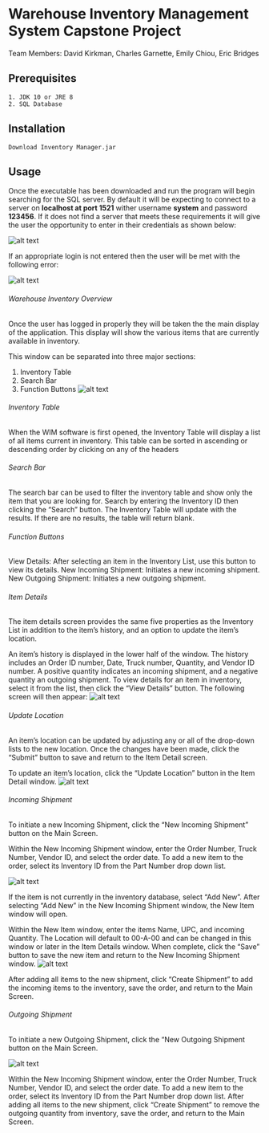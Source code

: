 # Warehouse Inventory Management System Capstone Project

Team Members:
David Kirkman, Charles Garnette, Emily Chiou, Eric Bridges

## Prerequisites
```
1. JDK 10 or JRE 8
2. SQL Database

```
## Installation
```
Download Inventory Manager.jar
```
## Usage

Once the executable has been downloaded and run the program will begin searching for the SQL server. 
By default it will be expecting to connect to a server on **localhost at port 1521** wither username **system** and password **123456**. 
If it does not find a server that meets these requirements it will give the user the opportunity to enter in their credentials as shown below:

![alt text](images//login.PNG)

If an appropriate login is not entered then the user will be met with the following error:

![alt text](images//could_not_connect.PNG)

###### Warehouse Inventory Overview
Once the user has logged in properly they will be taken the the main display of the application. This display will show the various items that are currently available in inventory.

This window can be separated into three major sections:
1.	Inventory Table
2.	Search Bar
3.	Function Buttons
![alt text](images//Main.PNG)

###### Inventory Table
When the WIM software is first opened, the Inventory Table will display a list of all items current in inventory. This table can be sorted in ascending or descending order by clicking on any of the headers

###### Search Bar
The search bar can be used to filter the inventory table and show only the item that you are looking for. Search by entering the Inventory ID then clicking the “Search” button. The Inventory Table will update with the results. If there are no results, the table will return blank.

###### Function Buttons
View Details: After selecting an item in the Inventory List, use this button to view its details.
	New Incoming Shipment: Initiates a new incoming shipment.
	New Outgoing Shipment: Initiates a new outgoing shipment.

###### Item Details
The item details screen provides the same five properties as the Inventory List in addition to the item’s history, and an option to update the item’s location.

An item’s history is displayed in the lower half of the window. The history includes an Order ID number, Date, Truck number, Quantity, and Vendor ID number. A positive quantity indicates an incoming shipment, and a negative quantity an outgoing shipment.
To view details for an item in inventory, select it from the list, then click the “View Details” button. The following screen will then appear:
![alt text](images//details.PNG)

###### Update Location
An item’s location can be updated by adjusting any or all of the drop-down lists to the new location. Once the changes have been made, click the “Submit” button to save and return to the Item Detail screen.

To update an item’s location, click the “Update Location” button in the Item Detail window.
![alt text](images//update_location.PNG)

###### Incoming Shipment
To initiate a new Incoming Shipment, click the “New Incoming Shipment” button on the Main Screen. 

Within the New Incoming Shipment window, enter the Order Number, Truck Number, Vendor ID, and select the order date. To add a new item to the order, select its Inventory ID from the Part Number drop down list. 

![alt text](images//New_Shipment.PNG)

If the item is not currently in the inventory database, select “Add New”. 
After selecting “Add New” in the New Incoming Shipment window, the New Item window will open. 

Within the New Item window, enter the items Name, UPC, and incoming Quantity. The Location will default to 00-A-00 and can be changed in this window or later in the Item Details window. When complete, click the “Save” button to save the new item and return to the New Incoming Shipment window. 
![alt text](images//new_item.PNG)

After adding all items to the new shipment, click “Create Shipment” to add the incoming items to the inventory, save the order, and return to the Main Screen.

###### Outgoing Shipment
To initiate a new Outgoing Shipment, click the “New Outgoing Shipment button on the Main Screen.

![alt text](images//new_out.png)

Within the New Incoming Shipment window, enter the Order Number, Truck Number, Vendor ID, and select the order date. To add a new item to the order, select its Inventory ID from the Part Number drop down list. After adding all items to the new shipment, click “Create Shipment” to remove the outgoing quantity from inventory, save the order, and return to the Main Screen.





